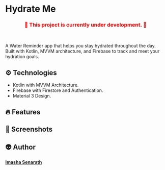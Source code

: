 <h1> Hydrate Me </h1>

<h3 align="center" style="color:red; border:none">🚧 This project is currently under development. 🚧 </h3> <br>

<p>A Water Reminder app that helps you stay hydrated throughout the day. Built with Kotlin, MVVM architecture, and Firebase to track and meet your hydration goals.</p>

<h2> ⚙️ Technologies </h2>
<ul>
  <li>Kotlin with MVVM Architecture.</li>
  <li>Firebase with Firestore and Authentication.</li>
  <li>Material 3 Design.</li>
</ul>

<h2> 🔥 Features </h2>
  
<h2> 📸 Screenshots </h2>

<h2> 👽 Author </h2>
<a href="https://www.imashasenarath.com/" target="_blank"><strong>Imasha Senarath</strong></a>